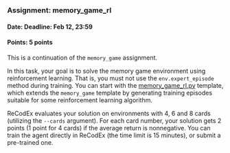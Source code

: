 ### Assignment: memory_game_rl
#### Date: Deadline: Feb 12, 23:59
#### Points: 5 points

This is a continuation of the `memory_game` assignment.

In this task, your goal is to solve the memory game environment
using reinforcement learning. That is, you must not use the
`env.expert_episode` method during training. You can start with the
[memory_game_rl.py](https://github.com/ufal/npfl122/tree/master/labs/12/memory_game_rl.py)
template, which extends the `memory_game` template by generating
training episodes suitable for some reinforcement learning algorithm.

ReCodEx evaluates your solution on environments with 4, 6 and 8 cards (utilizing
the `--cards` argument). For each card number, your solution gets 2 points
(1 point for 4 cards) if the average return is nonnegative. You can train the agent
directly in ReCodEx (the time limit is 15 minutes), or submit a pre-trained one.
